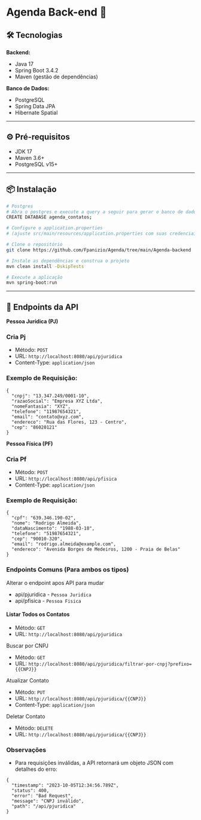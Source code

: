 # Agenda Back-end 📒

## 🛠️ Tecnologias

**Backend:**

- Java 17
- Spring Boot 3.4.2
- Maven (gestão de dependências)

**Banco de Dados:**

- PostgreSQL
- Spring Data JPA
- Hibernate Spatial

---

## ⚙️ Pré-requisitos

- JDK 17
- Maven 3.6+
- PostgreSQL v15+

---

## 📦 Instalação

```bash
# Postgres
# Abra o postgres e execute a query a seguir para gerar o banco de dados
CREATE DATABASE agenda_contatos;

# Configure o application.properties
# (ajuste src/main/resources/application.properties com suas credenciais do PostgreSQL)

# Clone o repositório
git clone https://github.com/Fpanizio/Agenda/tree/main/Agenda-backend

# Instale as dependências e construa o projeto
mvn clean install -DskipTests

# Execute a aplicação
mvn spring-boot:run
```

---

## 📡 Endpoints da API

**Pessoa Jurídica (PJ)**

### Cria Pj ###

- Método: ```POST```
- URL: ```http://localhost:8080/api/pjuridica```
- Content-Type: ```application/json```

### Exemplo de Requisição: ###
``` 
{
  "cnpj": "13.347.249/0001-10",
  "razaoSocial": "Empresa XYZ Ltda",
  "nomeFantasia": "XYZ",
  "telefone": "11987654321",
  "email": "contato@xyz.com",
  "endereco": "Rua das Flores, 123 - Centro",
  "cep": "86020121"
}
```

**Pessoa Física (PF)**

### Cria Pf ###

- Método: ```POST```
- URL: ```http://localhost:8080/api/pfisica```
- Content-Type: ```application/json```

### Exemplo de Requisição: ###
``` 
{
  "cpf": "639.346.190-02",
  "nome": "Rodrigo Almeida",
  "dataNascimento": "1988-03-18",
  "telefone": "51987654321",
  "cep": "90010-320",
  "email": "rodrigo.almeida@example.com",
  "endereco": "Avenida Borges de Medeiros, 1200 - Praia de Belas"
}
```

### Endpoints Comuns (Para ambos os tipos) ###
Alterar o endpoint apos API para mudar
 - api/pjuridica - ```Pessoa Juridica```
 - api/pfisica - ```Pessoa Fisica```
#### Listar Todos os Contatos ####
 - Método: ```GET```
 - URL: ```http://localhost:8080/api/pjuridica```

Buscar por CNPJ
 - Método: ```GET```
 - URL: ```http://localhost:8080/api/pjuridica/filtrar-por-cnpj?prefixo={{CNPJ}}```

Atualizar Contato
 - Método: ```PUT```
 - URL: ```http://localhost:8080/api/pjuridica/{{CNPJ}}```
 - Content-Type: ```application/json```

Deletar Contato
 - Método: ```DELETE```
 - URL: ```http://localhost:8080/api/pjuridica/{{CNPJ}}```

### Observações ###
 - Para requisições inválidas, a API retornará um objeto JSON com detalhes do erro:
```
{
  "timestamp": "2023-10-05T12:34:56.789Z",
  "status": 400,
  "error": "Bad Request",
  "message": "CNPJ inválido",
  "path": "/api/pjuridica"
}
```
